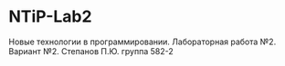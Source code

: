 # NTiP-Lab2
Новые технологии в программировании. Лабораторная работа №2. Вариант №2. Степанов П.Ю. группа 582-2
